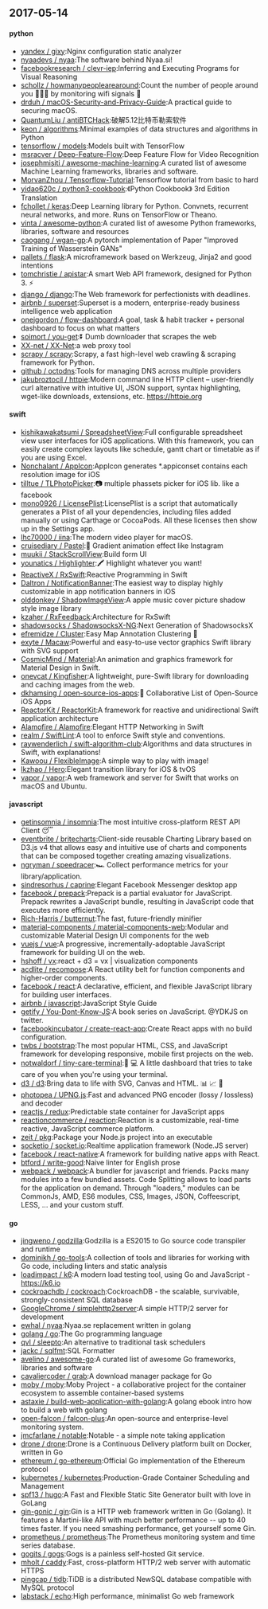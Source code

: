 ## 2017-05-14

#### python
* [yandex / gixy](https://github.com/yandex/gixy):Nginx configuration static analyzer
* [nyaadevs / nyaa](https://github.com/nyaadevs/nyaa):The software behind Nyaa.si!
* [facebookresearch / clevr-iep](https://github.com/facebookresearch/clevr-iep):Inferring and Executing Programs for Visual Reasoning
* [schollz / howmanypeoplearearound](https://github.com/schollz/howmanypeoplearearound):Count the number of people around you 👨‍👨‍👦 by monitoring wifi signals 📡
* [drduh / macOS-Security-and-Privacy-Guide](https://github.com/drduh/macOS-Security-and-Privacy-Guide):A practical guide to securing macOS.
* [QuantumLiu / antiBTCHack](https://github.com/QuantumLiu/antiBTCHack):破解5.12比特币勒索软件
* [keon / algorithms](https://github.com/keon/algorithms):Minimal examples of data structures and algorithms in Python
* [tensorflow / models](https://github.com/tensorflow/models):Models built with TensorFlow
* [msracver / Deep-Feature-Flow](https://github.com/msracver/Deep-Feature-Flow):Deep Feature Flow for Video Recognition
* [josephmisiti / awesome-machine-learning](https://github.com/josephmisiti/awesome-machine-learning):A curated list of awesome Machine Learning frameworks, libraries and software.
* [MorvanZhou / Tensorflow-Tutorial](https://github.com/MorvanZhou/Tensorflow-Tutorial):Tensorflow tutorial from basic to hard
* [yidao620c / python3-cookbook](https://github.com/yidao620c/python3-cookbook):《Python Cookbook》 3rd Edition Translation
* [fchollet / keras](https://github.com/fchollet/keras):Deep Learning library for Python. Convnets, recurrent neural networks, and more. Runs on TensorFlow or Theano.
* [vinta / awesome-python](https://github.com/vinta/awesome-python):A curated list of awesome Python frameworks, libraries, software and resources
* [caogang / wgan-gp](https://github.com/caogang/wgan-gp):A pytorch implementation of Paper "Improved Training of Wasserstein GANs"
* [pallets / flask](https://github.com/pallets/flask):A microframework based on Werkzeug, Jinja2 and good intentions
* [tomchristie / apistar](https://github.com/tomchristie/apistar):A smart Web API framework, designed for Python 3. ⚡️
* [django / django](https://github.com/django/django):The Web framework for perfectionists with deadlines.
* [airbnb / superset](https://github.com/airbnb/superset):Superset is a modern, enterprise-ready business intelligence web application
* [onejgordon / flow-dashboard](https://github.com/onejgordon/flow-dashboard):A goal, task & habit tracker + personal dashboard to focus on what matters
* [soimort / you-get](https://github.com/soimort/you-get):⏬ Dumb downloader that scrapes the web
* [XX-net / XX-Net](https://github.com/XX-net/XX-Net):a web proxy tool
* [scrapy / scrapy](https://github.com/scrapy/scrapy):Scrapy, a fast high-level web crawling & scraping framework for Python.
* [github / octodns](https://github.com/github/octodns):Tools for managing DNS across multiple providers
* [jakubroztocil / httpie](https://github.com/jakubroztocil/httpie):Modern command line HTTP client – user-friendly curl alternative with intuitive UI, JSON support, syntax highlighting, wget-like downloads, extensions, etc. https://httpie.org

#### swift
* [kishikawakatsumi / SpreadsheetView](https://github.com/kishikawakatsumi/SpreadsheetView):Full configurable spreadsheet view user interfaces for iOS applications. With this framework, you can easily create complex layouts like schedule, gantt chart or timetable as if you are using Excel.
* [Nonchalant / AppIcon](https://github.com/Nonchalant/AppIcon):AppIcon generates *.appiconset contains each resolution image for iOS
* [tilltue / TLPhotoPicker](https://github.com/tilltue/TLPhotoPicker):📷 multiple phassets picker for iOS lib. like a facebook
* [mono0926 / LicensePlist](https://github.com/mono0926/LicensePlist):LicensePlist is a script that automatically generates a Plist of all your dependencies, including files added manually or using Carthage or CocoaPods. All these licenses then show up in the Settings app.
* [lhc70000 / iina](https://github.com/lhc70000/iina):The modern video player for macOS.
* [cruisediary / Pastel](https://github.com/cruisediary/Pastel):🎨 Gradient animation effect like Instagram
* [muukii / StackScrollView](https://github.com/muukii/StackScrollView):Build form UI
* [younatics / Highlighter](https://github.com/younatics/Highlighter):🖍 Highlight whatever you want!
* [ReactiveX / RxSwift](https://github.com/ReactiveX/RxSwift):Reactive Programming in Swift
* [Daltron / NotificationBanner](https://github.com/Daltron/NotificationBanner):The easiest way to display highly customizable in app notification banners in iOS
* [olddonkey / ShadowImageView](https://github.com/olddonkey/ShadowImageView):A apple music cover picture shadow style image library
* [kzaher / RxFeedback](https://github.com/kzaher/RxFeedback):Architecture for RxSwift
* [shadowsocks / ShadowsocksX-NG](https://github.com/shadowsocks/ShadowsocksX-NG):Next Generation of ShadowsocksX
* [efremidze / Cluster](https://github.com/efremidze/Cluster):Easy Map Annotation Clustering 📍
* [exyte / Macaw](https://github.com/exyte/Macaw):Powerful and easy-to-use vector graphics Swift library with SVG support
* [CosmicMind / Material](https://github.com/CosmicMind/Material):An animation and graphics framework for Material Design in Swift.
* [onevcat / Kingfisher](https://github.com/onevcat/Kingfisher):A lightweight, pure-Swift library for downloading and caching images from the web.
* [dkhamsing / open-source-ios-apps](https://github.com/dkhamsing/open-source-ios-apps):📱 Collaborative List of Open-Source iOS Apps
* [ReactorKit / ReactorKit](https://github.com/ReactorKit/ReactorKit):A framework for reactive and unidirectional Swift application architecture
* [Alamofire / Alamofire](https://github.com/Alamofire/Alamofire):Elegant HTTP Networking in Swift
* [realm / SwiftLint](https://github.com/realm/SwiftLint):A tool to enforce Swift style and conventions.
* [raywenderlich / swift-algorithm-club](https://github.com/raywenderlich/swift-algorithm-club):Algorithms and data structures in Swift, with explanations!
* [Kawoou / FlexibleImage](https://github.com/Kawoou/FlexibleImage):A simple way to play with image!
* [lkzhao / Hero](https://github.com/lkzhao/Hero):Elegant transition library for iOS & tvOS
* [vapor / vapor](https://github.com/vapor/vapor):A web framework and server for Swift that works on macOS and Ubuntu.

#### javascript
* [getinsomnia / insomnia](https://github.com/getinsomnia/insomnia):The most intuitive cross-platform REST API Client 😴
* [eventbrite / britecharts](https://github.com/eventbrite/britecharts):Client-side reusable Charting Library based on D3.js v4 that allows easy and intuitive use of charts and components that can be composed together creating amazing visualizations.
* [ngryman / speedracer](https://github.com/ngryman/speedracer):🏎 Collect performance metrics for your library/application.
* [sindresorhus / caprine](https://github.com/sindresorhus/caprine):Elegant Facebook Messenger desktop app
* [facebook / prepack](https://github.com/facebook/prepack):Prepack is a partial evaluator for JavaScript. Prepack rewrites a JavaScript bundle, resulting in JavaScript code that executes more efficiently.
* [Rich-Harris / butternut](https://github.com/Rich-Harris/butternut):The fast, future-friendly minifier
* [material-components / material-components-web](https://github.com/material-components/material-components-web):Modular and customizable Material Design UI components for the web
* [vuejs / vue](https://github.com/vuejs/vue):A progressive, incrementally-adoptable JavaScript framework for building UI on the web.
* [hshoff / vx](https://github.com/hshoff/vx):react + d3 = vx | visualization components
* [acdlite / recompose](https://github.com/acdlite/recompose):A React utility belt for function components and higher-order components.
* [facebook / react](https://github.com/facebook/react):A declarative, efficient, and flexible JavaScript library for building user interfaces.
* [airbnb / javascript](https://github.com/airbnb/javascript):JavaScript Style Guide
* [getify / You-Dont-Know-JS](https://github.com/getify/You-Dont-Know-JS):A book series on JavaScript. @YDKJS on twitter.
* [facebookincubator / create-react-app](https://github.com/facebookincubator/create-react-app):Create React apps with no build configuration.
* [twbs / bootstrap](https://github.com/twbs/bootstrap):The most popular HTML, CSS, and JavaScript framework for developing responsive, mobile first projects on the web.
* [notwaldorf / tiny-care-terminal](https://github.com/notwaldorf/tiny-care-terminal):💖 💻 A little dashboard that tries to take care of you when you're using your terminal.
* [d3 / d3](https://github.com/d3/d3):Bring data to life with SVG, Canvas and HTML. 📊 📈 🎉
* [photopea / UPNG.js](https://github.com/photopea/UPNG.js):Fast and advanced PNG encoder (lossy / lossless) and decoder
* [reactjs / redux](https://github.com/reactjs/redux):Predictable state container for JavaScript apps
* [reactioncommerce / reaction](https://github.com/reactioncommerce/reaction):Reaction is a customizable, real-time reactive, JavaScript commerce platform.
* [zeit / pkg](https://github.com/zeit/pkg):Package your Node.js project into an executable
* [socketio / socket.io](https://github.com/socketio/socket.io):Realtime application framework (Node.JS server)
* [facebook / react-native](https://github.com/facebook/react-native):A framework for building native apps with React.
* [btford / write-good](https://github.com/btford/write-good):Naive linter for English prose
* [webpack / webpack](https://github.com/webpack/webpack):A bundler for javascript and friends. Packs many modules into a few bundled assets. Code Splitting allows to load parts for the application on demand. Through "loaders," modules can be CommonJs, AMD, ES6 modules, CSS, Images, JSON, Coffeescript, LESS, ... and your custom stuff.

#### go
* [jingweno / godzilla](https://github.com/jingweno/godzilla):Godzilla is a ES2015 to Go source code transpiler and runtime
* [dominikh / go-tools](https://github.com/dominikh/go-tools):A collection of tools and libraries for working with Go code, including linters and static analysis
* [loadimpact / k6](https://github.com/loadimpact/k6):A modern load testing tool, using Go and JavaScript - https://k6.io
* [cockroachdb / cockroach](https://github.com/cockroachdb/cockroach):CockroachDB - the scalable, survivable, strongly-consistent SQL database
* [GoogleChrome / simplehttp2server](https://github.com/GoogleChrome/simplehttp2server):A simple HTTP/2 server for development
* [ewhal / nyaa](https://github.com/ewhal/nyaa):Nyaa.se replacement written in golang
* [golang / go](https://github.com/golang/go):The Go programming language
* [qvl / sleepto](https://github.com/qvl/sleepto):An alternative to traditional task schedulers
* [jackc / sqlfmt](https://github.com/jackc/sqlfmt):SQL Formatter
* [avelino / awesome-go](https://github.com/avelino/awesome-go):A curated list of awesome Go frameworks, libraries and software
* [cavaliercoder / grab](https://github.com/cavaliercoder/grab):A download manager package for Go
* [moby / moby](https://github.com/moby/moby):Moby Project - a collaborative project for the container ecosystem to assemble container-based systems
* [astaxie / build-web-application-with-golang](https://github.com/astaxie/build-web-application-with-golang):A golang ebook intro how to build a web with golang
* [open-falcon / falcon-plus](https://github.com/open-falcon/falcon-plus):An open-source and enterprise-level monitoring system.
* [jmcfarlane / notable](https://github.com/jmcfarlane/notable):Notable - a simple note taking application
* [drone / drone](https://github.com/drone/drone):Drone is a Continuous Delivery platform built on Docker, written in Go
* [ethereum / go-ethereum](https://github.com/ethereum/go-ethereum):Official Go implementation of the Ethereum protocol
* [kubernetes / kubernetes](https://github.com/kubernetes/kubernetes):Production-Grade Container Scheduling and Management
* [spf13 / hugo](https://github.com/spf13/hugo):A Fast and Flexible Static Site Generator built with love in GoLang
* [gin-gonic / gin](https://github.com/gin-gonic/gin):Gin is a HTTP web framework written in Go (Golang). It features a Martini-like API with much better performance -- up to 40 times faster. If you need smashing performance, get yourself some Gin.
* [prometheus / prometheus](https://github.com/prometheus/prometheus):The Prometheus monitoring system and time series database.
* [gogits / gogs](https://github.com/gogits/gogs):Gogs is a painless self-hosted Git service.
* [mholt / caddy](https://github.com/mholt/caddy):Fast, cross-platform HTTP/2 web server with automatic HTTPS
* [pingcap / tidb](https://github.com/pingcap/tidb):TiDB is a distributed NewSQL database compatible with MySQL protocol
* [labstack / echo](https://github.com/labstack/echo):High performance, minimalist Go web framework
